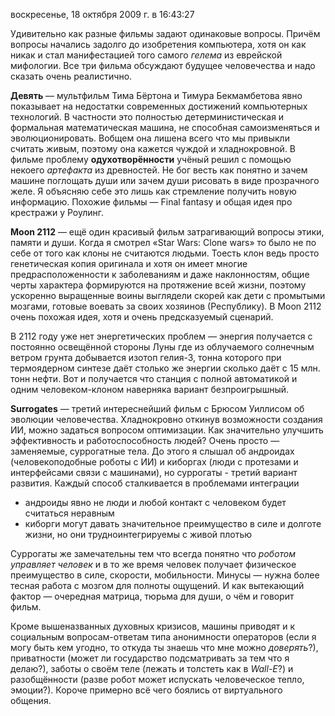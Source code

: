 воскресенье, 18 октября 2009 г. в 16:43:27

Удивительно как разные фильмы задают одинаковые вопросы. Причём вопросы начались задолго до изобретения компьютера, хотя он как никак и стал манифестацией того самого _гелема_ из еврейской мифологии. Все три фильма обсуждают будущее человечества и надо сказать очень реалистично.

**Девять** — мультфильм Тима Бёртона и Тимура Бекмамбетова явно показывает на недостатки современных достижений компьютерных технологий. В частности это полностью детерминистическая и формальная математическая машина, не способная самоизменяться и эволюционировать. Вобщем она лишена всего что мы привыкли считать живым, поэтому она кажется чуждой и хладнокровной. В фильме проблему **одухотворённости** учёный решил с помощью некоего _артефакта_ из древностей. Не бог весть как понятно и зачем машине поглощать души или зачем души рисовать в виде прозрачного желе. Я объясняю себе это лишь как стремление получить новую информацию. Похожие фильмы — Final fantasy и общая идея про крестражи у Роулинг.

**Moon 2112** — ещё один красивый фильм затрагивающий вопросы этики, памяти и души. Когда я смотрел «Star Wars: Clone wars» то было не по себе от того как клоны не считаются людьми. Тоесть клон ведь просто генетическая копия оригинала и хотя он имеет многие предрасположенности к заболеваниям и даже наклонностям, общие черты характера формируются на протяжение всей жизни, поэтому ускоренно выращенные воины выглядели скорей как дети с промытыми мозгами, готовые воевать за своих хозяинов (Республику). В Moon 2112 очень похожая идея, хотя и очень предсказуемый сценарий.

<!-- truncate -->

В 2112 году уже нет энергетических проблем — энергия получается с постоянно освещённой стороны Луны где из облучаемого солнечным ветром грунта добывается изотоп гелия-3, тонна которого при термоядерном синтезе даёт столько же энергии сколько даёт с 15 млн. тонн нефти. Вот и получается что станция с полной автоматикой и одним человеком-клоном наверняка вариант безпроигрышный.

**Surrogates** — третий интереснейший фильм с Брюсом Уиллисом об эволюции человечества. Хладнокровно откинув возможности создания ИИ, можно задаться вопросом оптимизации. Как значительно улучшить эффективность и работоспособность людей? Очень просто — заменяемые, суррогатные тела. До этого я слышал об андроидах (человекоподобные роботы с ИИ) и киборгах (люди с протезами и интерфейсами связи с машинами), но суррогаты - третий вариант развития. Каждый способ сталкивается в проблемами интеграции

- андроиды явно не люди и любой контакт с человеком будет считаться неравным
- киборги могут давать значительное преимущество в силе и долготе жизни, но они трудноинтегрируемы с живой плотью

Суррогаты же замечательны тем что всегда понятно что _роботом управляет человек_ и в то же время человек получает физическое преимущество в силе, скорости, мобильности. Минусы — нужна более тесная работа с мозгом для полноты ощущений. И как вытекающий фактор — очередная матрица, тюрьма для души, о чём и говорит фильм.

Кроме вышеназванных духовных кризисов, машины приводят и к социальным вопросам-ответам типа анонимности операторов (если я могу быть кем угодно, то откуда ты знаешь что мне можно _доверять_?), приватности (может ли государство подсматривать за тем что я делаю?), заботы о своём теле (лежать и толстеть как в _Wall-E_?) и разобщённости (разве робот может испускать человеческое тепло, эмоции?). Короче примерно всё чего боялись от виртуального общения.